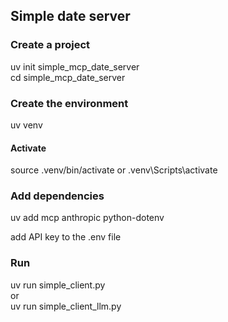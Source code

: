 ## Simple date server 

### Create a project
uv init simple_mcp_date_server        
cd simple_mcp_date_server       

### Create the environment 
uv venv      
#### Activate 
source .venv/bin/activate or .venv\Scripts\activate        

### Add dependencies 
uv add mcp anthropic python-dotenv       
        
add API key to the .env file       

### Run 
uv run simple_client.py         
or        
uv run simple_client_llm.py        
